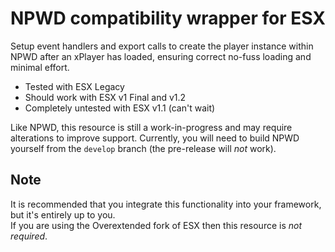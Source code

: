 # NPWD compatibility wrapper for ESX
Setup event handlers and export calls to create the player instance within NPWD after an xPlayer has loaded, ensuring correct no-fuss loading and minimal effort.

- Tested with ESX Legacy
- Should work with ESX v1 Final and v1.2
- Completely untested with ESX v1.1 (can't wait)

Like NPWD, this resource is still a work-in-progress and may require alterations to improve support. Currently, you will need to build NPWD yourself from the `develop` branch (the pre-release will _not_ work).

## Note
It is recommended that you integrate this functionality into your framework, but it's entirely up to you.  
If you are using the Overextended fork of ESX then this resource is _not required_.
